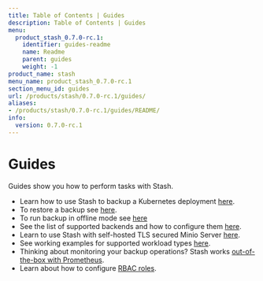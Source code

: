 ```yaml
---
title: Table of Contents | Guides
description: Table of Contents | Guides
menu:
  product_stash_0.7.0-rc.1:
    identifier: guides-readme
    name: Readme
    parent: guides
    weight: -1
product_name: stash
menu_name: product_stash_0.7.0-rc.1
section_menu_id: guides
url: /products/stash/0.7.0-rc.1/guides/
aliases:
- /products/stash/0.7.0-rc.1/guides/README/
info:
  version: 0.7.0-rc.1
---
```


# Guides

Guides show you how to perform tasks with Stash.

- Learn how to use Stash to backup a Kubernetes deployment [here](/products/stash/0.7.0-rc.1/guides/backup).
- To restore a backup see [here](/products/stash/0.7.0-rc.1/guides/restore).
- To run backup in offline mode see [here](/products/stash/0.7.0-rc.1/guides/offline_backup)
- See the list of supported backends and how to configure them [here](/products/stash/0.7.0-rc.1/guides/backends).
- Learn to use Stash with self-hosted TLS secured Minio Server [here](/products/stash/0.7.0-rc.1/guides/minio_server).
- See working examples for supported workload types [here](/products/stash/0.7.0-rc.1/guides/workloads).
- Thinking about monitoring your backup operations? Stash works [out-of-the-box with Prometheus](/products/stash/0.7.0-rc.1/guides/monitoring).
- Learn about how to configure [RBAC roles](/products/stash/0.7.0-rc.1/guides/rbac).
